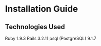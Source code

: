 Installation Guide
====================

Technologies Used
-------------------

Ruby 1.9.3
Rails 3.2.11
psql (PostgreSQL) 9.1.7
